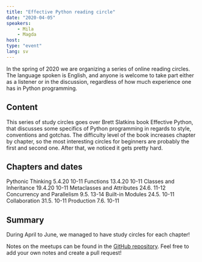 ```yaml
---
title: "Effective Python reading circle"
date: "2020-04-05"
speakers:
    - Mila
    - Magda
host:
type: "event"
lang: sv
---
```


In the spring of 2020 we are organizing a series of online reading circles. The language spoken is English, and anyone is welcome to take part either as a listener or in the discussion, regardless of how much experience one has in Python programming.

## Content
This series of study circles goes over Brett Slatkins book Effective Python, that discusses some specifics of Python programming in regards to style, conventions and gotchas. The difficulty level of the book increases chapter by chapter, so the most interesting circles for beginners are probably the first and second one. After that, we noticed it gets pretty hard.

## Chapters and dates
Pythonic Thinking 5.4.20 10-11
Functions 13.4.20 10-11
Classes and Inheritance 19.4.20 10-11
Metaclasses and Attributes 24.6. 11-12
Concurrency and Parallelism 9.5. 13-14
Built-in Modules 24.5. 10-11
Collaboration 31.5. 10-11
Production 7.6. 10-11

## Summary
During April to June, we managed to have study circles for each chapter!

Notes on the meetups can be found in the [GitHub repository](https://github.com/turkupy/effective-python-studygroup). Feel free to add your own notes and create a pull request!
